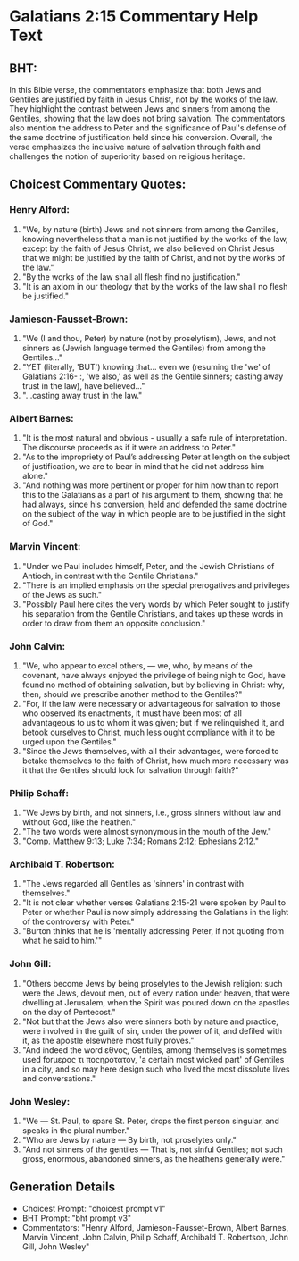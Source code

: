 # Galatians 2:15 Commentary Help Text

## BHT:
In this Bible verse, the commentators emphasize that both Jews and Gentiles are justified by faith in Jesus Christ, not by the works of the law. They highlight the contrast between Jews and sinners from among the Gentiles, showing that the law does not bring salvation. The commentators also mention the address to Peter and the significance of Paul's defense of the same doctrine of justification held since his conversion. Overall, the verse emphasizes the inclusive nature of salvation through faith and challenges the notion of superiority based on religious heritage.

## Choicest Commentary Quotes:
### Henry Alford:
1. "We, by nature (birth) Jews and not sinners from among the Gentiles, knowing nevertheless that a man is not justified by the works of the law, except by the faith of Jesus Christ, we also believed on Christ Jesus that we might be justified by the faith of Christ, and not by the works of the law." 
2. "By the works of the law shall all flesh find no justification."
3. "It is an axiom in our theology that by the works of the law shall no flesh be justified."

### Jamieson-Fausset-Brown:
1. "We (I and thou, Peter) by nature (not by proselytism), Jews, and not sinners as (Jewish language termed the Gentiles) from among the Gentiles..."
2. "YET (literally, 'BUT') knowing that... even we (resuming the 'we' of Galatians 2:16- :, 'we also,' as well as the Gentile sinners; casting away trust in the law), have believed..."
3. "...casting away trust in the law."

### Albert Barnes:
1. "It is the most natural and obvious - usually a safe rule of interpretation. The discourse proceeds as if it were an address to Peter."
2. "As to the impropriety of Paul’s addressing Peter at length on the subject of justification, we are to bear in mind that he did not address him alone."
3. "And nothing was more pertinent or proper for him now than to report this to the Galatians as a part of his argument to them, showing that he had always, since his conversion, held and defended the same doctrine on the subject of the way in which people are to be justified in the sight of God."

### Marvin Vincent:
1. "Under we Paul includes himself, Peter, and the Jewish Christians of Antioch, in contrast with the Gentile Christians."
2. "There is an implied emphasis on the special prerogatives and privileges of the Jews as such."
3. "Possibly Paul here cites the very words by which Peter sought to justify his separation from the Gentile Christians, and takes up these words in order to draw from them an opposite conclusion."

### John Calvin:
1. "We, who appear to excel others, — we, who, by means of the covenant, have always enjoyed the privilege of being nigh to God, have found no method of obtaining salvation, but by believing in Christ: why, then, should we prescribe another method to the Gentiles?"
2. "For, if the law were necessary or advantageous for salvation to those who observed its enactments, it must have been most of all advantageous to us to whom it was given; but if we relinquished it, and betook ourselves to Christ, much less ought compliance with it to be urged upon the Gentiles."
3. "Since the Jews themselves, with all their advantages, were forced to betake themselves to the faith of Christ, how much more necessary was it that the Gentiles should look for salvation through faith?"

### Philip Schaff:
1. "We Jews by birth, and not sinners, i.e., gross sinners without law and without God, like the heathen." 
2. "The two words were almost synonymous in the mouth of the Jew." 
3. "Comp. Matthew 9:13; Luke 7:34; Romans 2:12; Ephesians 2:12."

### Archibald T. Robertson:
1. "The Jews regarded all Gentiles as 'sinners' in contrast with themselves."
2. "It is not clear whether verses Galatians 2:15-21 were spoken by Paul to Peter or whether Paul is now simply addressing the Galatians in the light of the controversy with Peter."
3. "Burton thinks that he is 'mentally addressing Peter, if not quoting from what he said to him.'"

### John Gill:
1. "Others become Jews by being proselytes to the Jewish religion: such were the Jews, devout men, out of every nation under heaven, that were dwelling at Jerusalem, when the Spirit was poured down on the apostles on the day of Pentecost." 
2. "Not but that the Jews also were sinners both by nature and practice, were involved in the guilt of sin, under the power of it, and defiled with it, as the apostle elsewhere most fully proves."
3. "And indeed the word εθνος, Gentiles, among themselves is sometimes used forμερος τι ποςηροτατον, 'a certain most wicked part' of Gentiles in a city, and so may here design such who lived the most dissolute lives and conversations."

### John Wesley:
1. "We — St. Paul, to spare St. Peter, drops the first person singular, and speaks in the plural number." 
2. "Who are Jews by nature — By birth, not proselytes only."
3. "And not sinners of the gentiles — That is, not sinful Gentiles; not such gross, enormous, abandoned sinners, as the heathens generally were."


## Generation Details
- Choicest Prompt: "choicest prompt v1"
- BHT Prompt: "bht prompt v3"
- Commentators: "Henry Alford, Jamieson-Fausset-Brown, Albert Barnes, Marvin Vincent, John Calvin, Philip Schaff, Archibald T. Robertson, John Gill, John Wesley"
